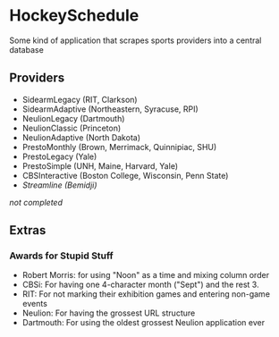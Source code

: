 # HockeySchedule
Some kind of application that scrapes sports providers into a central database

## Providers
* SidearmLegacy (RIT, Clarkson)
* SidearmAdaptive (Northeastern, Syracuse, RPI)
* NeulionLegacy (Dartmouth)
* NeulionClassic (Princeton)
* NeulionAdaptive (North Dakota)
* PrestoMonthly (Brown, Merrimack, Quinnipiac, SHU)
* PrestoLegacy (Yale)
* PrestoSimple (UNH, Maine, Harvard, Yale)
* CBSInteractive (Boston College, Wisconsin, Penn State)
* *Streamline (Bemidji)*

*not completed*

## Extras 
### Awards for Stupid Stuff
* Robert Morris: for using "Noon" as a time and mixing column order
* CBSi: For having one 4-character month ("Sept") and the rest 3.
* RIT: For not marking their exhibition games and entering non-game events
* Neulion: For having the grossest URL structure
* Dartmouth: For using the oldest grossest Neulion application ever

